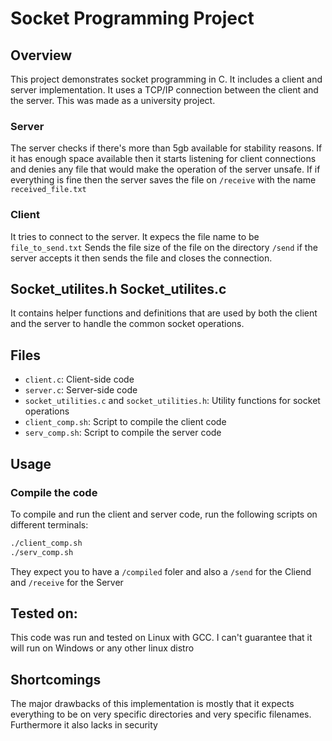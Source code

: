 # Socket Programming Project

## Overview
This project demonstrates socket programming in C. It includes a client and server implementation. It uses a TCP/IP connection between the client and the server.
This was made as a university project.

### Server
The server checks if there's more than 5gb available for stability reasons. 
If it has enough space available then it starts listening for client connections and denies any file that would make the operation of the server unsafe. 
If if everything is fine then the server saves the file on `/receive` with the name `received_file.txt`

### Client
It tries to connect to the server. 
It expecs the file name to be `file_to_send.txt`
Sends the file size of the file on the directory `/send`
if the server accepts it then sends the file and closes the connection.

## Socket_utilites.h  Socket_utilites.c
It contains helper functions and definitions that are used by both the client and the server to handle the common socket operations.


## Files
- `client.c`: Client-side code
- `server.c`: Server-side code
- `socket_utilities.c` and `socket_utilities.h`: Utility functions for socket operations
- `client_comp.sh`: Script to compile the client code
- `serv_comp.sh`: Script to compile the server code

## Usage
### Compile the code
To compile and run the client and server code, run the following scripts on different terminals:
```sh
./client_comp.sh
./serv_comp.sh
```
They expect you to have a `/compiled` foler and also a `/send` for the Cliend and `/receive` for the Server

## Tested on:
This code was run and tested on Linux with GCC. I can't guarantee that it will run on Windows or any other linux distro


## Shortcomings
The major drawbacks of this implementation is mostly that it expects everything to be on very specific directories and very specific filenames. Furthermore it also lacks in security
